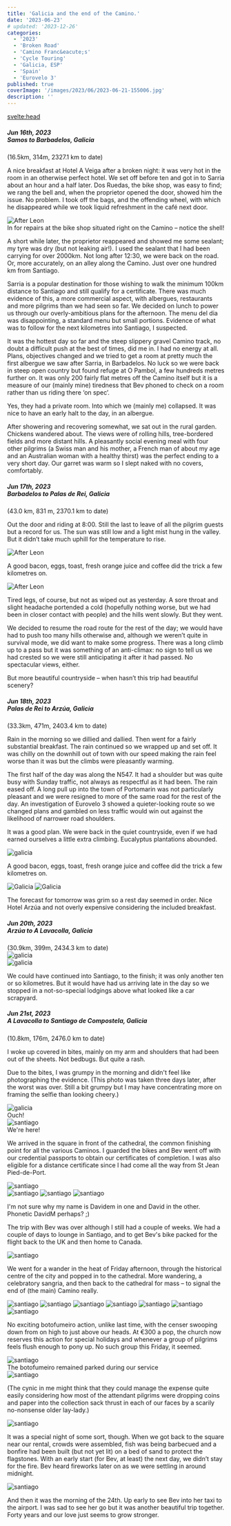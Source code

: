 ```yaml
---
title: 'Galicia and the end of the Camino.'
date: '2023-06-23'
# updated: '2023-12-26'
categories:
  - '2023'
  - 'Broken Road'
  - 'Camino Franc&eacute;s'
  - 'Cycle Touring'
  - 'Galicia, ESP'
  - 'Spain'
  - 'Eurovelo 3'
published: true
coverImage: '/images/2023/06/2023-06-21-155006.jpg'
description: ''
---
```


<svelte:head>

<title>
Galicia
</title>
</svelte:head>

<script>
    import Img from '$lib/components/Img.svelte' 
    import DayCardHGroup from '$lib/components/DayCardHGroup.svelte' 
    import FormattedDate from '$lib/components/FormattedDate.svelte'
</script>

<section class="card">
  <h5>
    Jun 16th, 2023
    <br /> Samos to Barbadelos, Galicia
   </h5>(16.5km, 314m, 2327.1 km to date)   
  
  <p>A nice breakfast at Hotel A Veiga after a broken night: it was very hot in the room in an otherwise perfect hotel. We set off before ten and got in to Sarria about an hour and a half later. Dos Ruedas, the bike shop, was easy to find; we rang the bell and, when the proprietor opened the door, showed him the issue. No problem. I took off the bags, and the offending wheel, with which he disappeared while we took liquid refreshment in the café next door.</p>
  <img alt="After Leon" src="/images/2023/06/2023-06-16-111218.jpg" /> 
  <div class="caption">In for repairs at the bike shop situated right on the Camino &ndash; notice the shell!</div>
  <p>A short while later, the proprietor reappeared and showed me some sealant; my tyre was dry (but not leaking air!). I used the sealant that I had been carrying for over 2000km. Not long after 12:30, we were back on the road. Or, more accurately, on an alley along the Camino. Just over one hundred km from Santiago.</p>
  <p>Sarria is a popular destination for those wishing to walk the minimum 100km distance to Santiago and still qualify for a certificate. There was much evidence of this, a more commercial aspect, with albergues, restaurants and more pilgrims than we had seen so far. We decided on lunch to power us through our overly-ambitious plans for the afternoon. The menu del dia was disappointing, a standard menu but small portions. Evidence of what was to follow for the next kilometres into Santiago, I suspected.</p>
  <p>It was the hottest day so far and the steep slippery gravel Camino track, no doubt a difficult push at the best of times, did me in. I had no energy at all. Plans, objectives changed and we tried to get a room at pretty much the first albergue we saw after Sarria, in Barbadelos. No luck so we were back in steep open country but found refuge at O Pambol, a few hundreds metres further on. It was only 200 fairly flat metres off the Camino itself but it is a measure of our (mainly mine) tiredness that Bev phoned to check on a room rather than us riding there ‘on spec’.</p>
  <p>Yes, they had a private room. Into which we (mainly me) collapsed. It was nice to have an early halt to the day, in an albergue.</p>
  <p>After showering and recovering somewhat, we sat out in the rural garden. Chickens wandered about. The views were of rolling hills, tree-bordered fields and more distant hills. A pleasantly social evening meal with four other pilgrims (a Swiss man and his mother, a French man of about my age and an Australian woman with a healthy thirst) was the perfect ending to a very short day. Our garret was warm so I slept naked with no covers, comfortably.</p>
  
</section>

<section class="card">
  <h5>
    Jun 17th, 2023
    <br /> Barbadelos to Palas de Rei, Galicia
   </h5>(43.0 km, 831 m, 2370.1 km to date)   
  <p>Out the door and riding at 8:00. Still the last to leave of all the pilgrim guests but a record for us. The sun was still low and a light mist hung in the valley. But it didn’t take much uphill for the temperature to rise.</p>
  <img alt="After Leon" src="/images/2023/06/2023-06-17-080324.jpg" /> 
  <p>A good bacon, eggs, toast, fresh orange juice and coffee did the trick a few kilometres on.</p>
  <img alt="After Leon" src="/images/2023/06/2023-06-17-105531.jpg" /> 
  <p>Tired legs, of course, but not as wiped out as yesterday. A sore throat and slight headache portended a cold (hopefully nothing worse, but we had been in closer contact with people) and the hills went slowly. But they went. </p>
  <p>We decided to resume the road route for the rest of the day; we would have had to push too many hills otherwise and, although we weren’t quite in survival mode, we did want to make some progress. There was a long climb up to a pass but it was something of an anti-climax: no sign to tell us we had crested so we were still anticipating it after it had passed. No spectacular views, either. </p>
  <p>But more beautiful countryside – when hasn’t this trip had beautiful scenery?</p>
</section>

<section class="card">
  <h5>
    Jun 18th, 2023
    <br /> Palas de Rei to Arzúa, Galicia
  </h5>
  (33.3km, 471m, 2403.4 km to date)   
  <p>Rain in the morning so we dillied and dallied. Then went for a fairly substantial breakfast. The rain continued so we wrapped up and set off. It was chilly on the downhill out of town with our speed making the rain feel worse than it was but the climbs were pleasantly warming.</p>
  <p>The first half of the day was along the N547. It had a shoulder but was quite busy with Sunday traffic, not always as respectful as it had been. The rain eased off. A long pull up into the town of Portomarin was not particularly pleasant and we were resigned to more of the same road for the rest of the day. An investigation of Eurovelo 3 showed a quieter-looking route so we changed plans and gambled on less traffic would win out against the likelihood of narrower road shoulders.</p>
  <p>It was a good plan. We were back in the quiet countryside, even if we had earned ourselves a little extra climbing. Eucalyptus plantations abounded.</p>
  <img alt="galicia" src="/images/2023/06/2023-06-18-133811.jpg" /> 
  <p>A good bacon, eggs, toast, fresh orange juice and coffee did the trick a few kilometres on.</p>
  <img alt="Galicia" src="/images/2023/06/2023-06-18-133911.jpg" /> 
  <img alt="Galicia" src="/images/2023/06/2023-06-18-134602.jpg" /> 
  <p>The forecast for tomorrow was grim so a rest day seemed in order. Nice Hotel Arzúa and not overly expensive considering the included breakfast.</p> 
 </section>

<section class="card">
  <h5>
    Jun 20th, 2023
    <br /> Arzúa to A Lavacolla, Galicia
  </h5>
  (30.9km, 399m, 2434.3 km to date) 
  <div class="w-70"><img alt="galicia" src="/images/2023/06/2023-06-20-152221.jpg" /></div>
  <img alt="galicia" src="/images/2023/06/2023-06-20-153257.jpg" />
  <p>We could have continued into Santiago, to the finish; it was only another ten or so kilometres. But it would have had us arriving late in the day so we stopped in a not-so-special lodgings above what looked like a car scrapyard. </p>   
 </section>

 <section class="card">
  <h5>
    Jun 21st, 2023
    <br /> A Lavacolla to Santiago de Compostela, Galicia
  </h5>
  (10.8km, 176m, 2476.0 km to date) 
  <p>I woke up covered in bites, mainly on my arm and shoulders that had been out of the sheets. Not bedbugs. But quite a rash.</p>
  <p>Due to the bites, I was grumpy in the morning and didn't feel like photographing the evidence. (This photo was taken three days later, after the worst was over. Still a bit grumpy but I may have concentrating more on framing the selfie than looking cheery.)</p>
  <img alt="galicia" src="/images/2023/06/phone/20230624_1643.jpg" /> 
  <div  class="caption">Ouch!</div>
  <img alt="santiago" src="/images/2023/06/2023-06-21-124410.jpg" /> 
  <div  class="caption">We're here!</div>
  <p>We arrived in the square in front of the cathedral, the common finishing point for all the various 
  Caminos. I guarded the bikes and Bev went off with our credential passports to obtain our certificates of completion. I was also eligible for a distance certificate since I had come all the way from St Jean Pied-de-Port.</p>

  <div class="w-70"><img alt="santiago" src="/images/2023/06/2023-06-21-140214.jpg" /></div>   
  <img alt="santiago" src="/images/2023/06/2023-06-21-140238.jpg" />   
  <img alt="santiago" src="/images/2023/06/scan/caminoDave.jpg" />   
  <img alt="santiago" src="/images/2023/06/scan/caminoDistance.jpg" />

  <p>I'm not sure why my name is Davidem in one and David in the other. Phonetic DavidM perhaps? ;)</p>
  <p>The trip with Bev was over although I still had a couple of weeks. We had a couple of days to lounge in Santiago, and to get Bev's bike packed for the flight back to the UK and then home to Canada.</p>
  <img alt="santiago" src="/images/2023/06/2023-06-23-150700.jpg" />
  <p>We went for a wander in the heat of Friday afternoon, through the historical centre of the city and popped in to the cathedral. More wandering, a celebratory sangria, and then back to the cathedral for mass – to signal the end of (the main) Camino really.</p>
  <img alt="santiago" src="/images/2023/06/2023-06-21-153504.jpg" />
  <img alt="santiago" src="/images/2023/06/2023-06-21-154349.jpg" />
  <img alt="santiago" src="/images/2023/06/2023-06-23-164518.jpg" />
  <img alt="santiago" src="/images/2023/06/2023-06-23-172027.jpg" />
  <img alt="santiago" src="/images/2023/06/2023-06-23-173308.jpg" />
  <img alt="santiago" src="/images/2023/06/2023-06-23-174041.jpg" />
  <div class="w-70"><img alt="santiago" src="/images/2023/06/phone/20230623_1805.jpg" /></div>
  <p>No exciting botofumeiro action, unlike last time, with the censer swooping down from on high to just above our heads. At €300 a pop, the church now reserves this action for special holidays and whenever a group of pilgrims feels flush enough to pony up. No such group this Friday, it seemed.</p>
  <div class="w-70"><img alt="santiago" src="/images/2023/06/2023-06-23-172959.jpg" /></div>
  <div class="caption">The botofumeiro remained parked during our service</div>
  <img alt="santiago" src="/images/2023/06/2023-06-23-172916.jpg" />
  <p>(The cynic in me might think that they could manage the expense quite easily considering how most of the attendant pilgrims were dropping coins and paper into the collection sack thrust in each of our faces by a scarily no-nonsense older lay-lady.)</p>

  <img alt="santiago" src="/images/2023/06/2023-06-23-215625.jpg" />
  <p>It was a special night of some sort, though. When we got back to the square near our rental, crowds were assembled, fish was being barbecued and a bonfire had been built (but not yet lit) on a bed of sand to protect the flagstones. With an early start (for Bev, at least) the next day, we didn’t stay for the fire. Bev heard fireworks later on as we were settling in around midnight.</p>
  <img alt="santiago" src="/images/2023/06/2023-06-23-215913.jpg" />
  <p>And then it was the morning of the 24th. Up early to see Bev into her taxi to the airport. I was sad to see her go but it was another beautiful trip together. Forty years and our love just seems to grow stronger.</p>
 </section>
